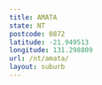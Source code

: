 ```yaml
---
title: AMATA
state: NT
postcode: 0872
latitude: -21.949513
longitude: 131.298809
url: /nt/amata/
layout: suburb
---
```

